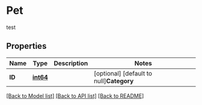 # Pet

test

## Properties

Name | Type | Description | Notes
------------ | ------------- | ------------- | -------------
**ID** | [**int64**](long.md) |  | [optional] [default to null]**Category** | [**Category**](Category.md) |  | [optional] [default to null]**Name** | **string** |  | [default to null]**PhotoUrls** | **array** |  | [default to null]**Tags** | [**array**](Tag.md) |  | [optional] [default to null]**Status** | **string** | pet status in the store | [optional] [default to null]

[[Back to Model list]](./README.md#models) [[Back to API list]](./README.md#endpoints) [[Back to README]](./README.md)

